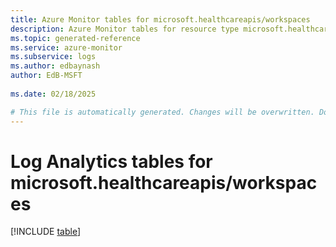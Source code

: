 ```yaml
---
title: Azure Monitor tables for microsoft.healthcareapis/workspaces
description: Azure Monitor tables for resource type microsoft.healthcareapis/workspaces
ms.topic: generated-reference
ms.service: azure-monitor
ms.subservice: logs
ms.author: edbaynash
author: EdB-MSFT
   
ms.date: 02/18/2025

# This file is automatically generated. Changes will be overwritten. Do not change this file directly.
---
```


# Log Analytics tables for microsoft.healthcareapis/workspaces  

[!INCLUDE [table](~/reusable-content/ce-skilling/azure/includes/azure-monitor/reference/tables/microsoft-healthcareapis_workspaces-include.md)]

